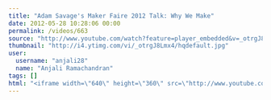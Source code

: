 ```yaml
---
title: "Adam Savage's Maker Faire 2012 Talk: Why We Make"
date: 2012-05-28 10:28:06 00:00
permalink: /videos/663
source: "http://www.youtube.com/watch?feature=player_embedded&v=_otrgJ8Lmx4"
thumbnail: "http://i4.ytimg.com/vi/_otrgJ8Lmx4/hqdefault.jpg"
user:
  username: "anjali28"
  name: "Anjali Ramachandran"
tags: []
html: "<iframe width=\"640\" height=\"360\" src=\"http://www.youtube.com/embed/_otrgJ8Lmx4?wmode=transparent&fs=1&feature=oembed\" frameborder=\"0\" allowfullscreen></iframe>"
---
```


